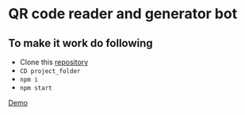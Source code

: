 # QR code reader and generator bot

## To make it work do following

- Clone this [repository](https://github.com/zero8d/qr-reader-generator-bot.git 'Qr code reader and generator bot')
- `CD project_folder`
- `npm i`
- `npm start`

[Demo](https://t.me/qrgrbot 'QR code reader and generator telegram bot')
